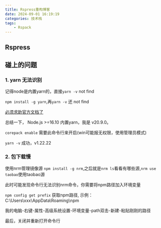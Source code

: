 ```yaml
---
title: Rspress重构博客
date: 2024-09-01 16:19:19
categories: 技术栈
tags: 
    - Rspack
---
```


## Rspress

## 碰上的问题

### 1. yarn 无法识别

记得node是内置yarn的，直接`yarn -v` not find

`npm install -g yarn`,再`yarn -v` 还 not find

[必须求助官方文档了](https://www.yarnpkg.cn/getting-started/install)

总结一下， Node.js >=16.10 内置yarn，我是 v20.9.0。

`corepack enable` 需要此命令行来开启(win可能报无权限，使用管理员模式)

`yarn -v` 成功，v1.22.22

### 2. 包下载慢

使用nrm管理镜像源 `npm install -g nrm`,之后就是`nrm ls`看看有哪些源,`nrm use taobao`使用taobao源

此时可能发现命令行无法识别nrm命令，你需要将npm路径加入环境变量

`npm config get prefix` 获取npm路径, 示例：C:\Users\xxx\AppData\Roaming\npm

我的电脑-右键-属性-高级系统设置-环境变量-path双击-新建-粘贴刚刚的路径

最后，关闭并重新打开命令行
